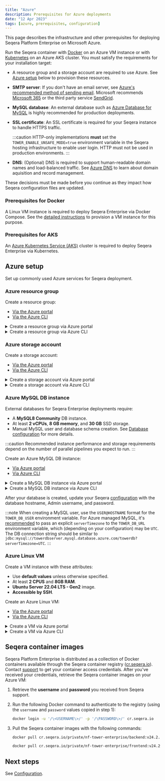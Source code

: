 ```yaml
---
title: "Azure"
description: Prerequisites for Azure deployments
date: "12 Apr 2023"
tags: [azure, prerequisites, configuration]
---
```


This page describes the infrastructure and other prerequisites for deploying Seqera Platform Enterprise on Microsoft Azure.

Run the Seqera container with [Docker](../docker-compose) on an Azure VM instance or with [Kubernetes](../kubernetes) on an Azure AKS cluster. You must satisfy the requirements for your installation target:

- A resource group and a storage account are required to use Azure. See [Azure setup](#azure-setup) below to provision these resources.
- **SMTP server**: If you don't have an email server, see [Azure's recommended method of sending email][azure-sendmail]. Microsoft recommends [Microsoft 365][msft-365] or the third party service [SendGrid][sendgrid].
- **MySQL database**: An external database such as [Azure Database for MySQL][azure-db-create-portal] is highly recommended for production deployments.
- **SSL certificate**: An SSL certificate is required for your Seqera instance to handle HTTPS traffic.

  :::caution
  HTTP-only implementations **must** set the `TOWER_ENABLE_UNSAFE_MODE=true` environment variable in the Seqera hosting infrastructure to enable user login. HTTP must not be used in production environments.
  :::

- **DNS**: (Optional) DNS is required to support human-readable domain names and load-balanced traffic. See [Azure DNS][azure-dns] to learn about domain aquisition and record management.

These decisions must be made before you continue as they impact how Seqera configuration files are updated.

### Prerequisites for Docker

A Linux VM instance is required to deploy Seqera Enterprise via Docker Compose. See the [detailed instructions](#azure-setup) to provision a VM instance for this purpose.

### Prerequisites for AKS

An [Azure Kubernetes Service (AKS)][aks-walkthrough] cluster is required to deploy Seqera Enterprise via Kubernetes.

## Azure setup

Set up commonly used Azure services for Seqera deployment.

### Azure resource group

Create a resource group:

- [Via the Azure portal][azure-rg-portal]
- [Via the Azure CLI][azure-rg-cli]

<details>
  <summary>Create a resource group via Azure portal</summary>

1. Sign in to the [Azure portal](https://portal.azure.com).
1. Select **Resource groups**.
1. Select **Add**.
1. Enter the following values:
   - **Subscription**: Select your Azure subscription.
   - **Resource group**: Enter a new resource group name (such as `towerrg`).
   - **Region**: Select the region where your assets will exist (such as `East US`).
1. Select **Review and Create**.
1. Select **Create**.

</details>
<details>
  <summary>Create a resource group via Azure CLI</summary>

Run the `az group create` command:

```bash
az group create --name $MY_RESOURCE_GROUP_NAME --location $REGION
```

</details>

### Azure storage account

Create a storage account:

- [Via the Azure portal][azure-storage-portal]
- [Via the Azure CLI][azure-storage-cli]

<details>
  <summary>Create a storage account via Azure portal</summary>

1. Sign in to the [Azure portal](https://portal.azure.com).
1. Select **Storage accounts**.
1. Select **Create**.
1. Enter the following values:
   - **Subscription**: Select your Azure subscription.
   - **Resource group**: Enter your resource group name.
   - **Storage account name**: Enter a new storage account name (such as `towerstorage`).
   - **Region**: Select the region where your Resource Group exists (such as `East US`).
   - **Performance**: Select `Standard`.
   - **Redundancy**: Select `Geo-redundant storage (GRS)`.
1. Select **Review + create**. The default values are used in the other tabs. See [Create a storage account][azure-storage-portal] for further details on each setting.
1. Select **Create**.

</details>
<details>
  <summary>Create a storage account via Azure CLI</summary>

Run the `az storage account create` command:

```bash
az storage account create -n towerstorage -g towerrg -l eastus --sku Standard_GRS
```

</details>

### Azure MySQL DB instance

External databases for Seqera Enterprise deployments require:

- A **MySQL8 Community** DB instance.
- At least **2 vCPUs**, **8 GB memory**, and **30 GB** SSD storage.
- Manual MySQL user and database schema creation. See [Database configuration](../configuration/overview#seqera-and-redis-databases) for more details.

:::caution
Recommended instance performance and storage requirements depend on the number of parallel pipelines you expect to run.
:::

Create an Azure MySQL DB instance:

- [Via Azure portal][azure-db-create-portal]
- [Via Azure CLI][azure-db-create-cli]

<details>
  <summary>Create a MySQL DB instance via Azure portal</summary>

1. In the Azure portal, search for and select **Azure Database for MySQL servers**.
1. Select **Create**.
1. On the **Select Azure Database for MySQL deployment option** pane, select **Flexible server** as the deployment option.
1. On the **Basics** tab, enter or select the following:
   - Your **Subscription** name
   - Your **Resource group** name
   - A **Server name** such as `towerdbserver`
   - Your **Region**
   - The **Workload type**, based on your required `max_connections`
   - **High availability** — high availability is recommended for production deployments
   - **Standby availability zone** — standby server zone location
   - **MySQL version** — 8.0
   - An **Admin username** to access the server
   - A **Password** to access the server
   - Your **Compute + storage** requirements, considering the minimum performance requirements outlined above
1. Configure networking options.
1. Select **Review + create**, then **Create**.
1. Disable invisible primary keys, which can interfere with upgrades to newer releases of Seqera Platform Enterprise. Azure Database for MySQL creates invisible primary keys automatically by default. For more information, see [Steps to disable a GIPK][azure-gipk].

</details>
<details>
  <summary>Create a MySQL DB instance via Azure CLI</summary>

1. Run `az mysql flexible-server create` to create your server:

   ```bash
   az mysql flexible-server create --location eastus --resource-group towerrg --name towerdbserver --admin-user username --admin-password password --sku-name Standard_B2ms --tier Burstable --public-access 0.0.0.0 --storage-size 30 --version 8.0 --high-availability ZoneRedundant --zone 1 --standby-zone 3 --storage-auto-grow Enabled --iops 500
   ```

   The `sku-name`, `tier`, `storage-size`, and `iops` values depend on your performance requirements.

1. Run `az mysql flexible-server db create` to create a database on your server:

   ```bash
   az mysql flexible-server db create --resource-group towerrg
                                   --server-name towerdbserver
                                   --database-name towerdb
   ```

1. Disable invisible primary keys, which can interfere with upgrades to newer releases of Seqera Platform Enterprise. Azure Database for MySQL creates invisible primary keys automatically by default. For more information, see [Steps to disable a GIPK][azure-gipk].

</details>

After your database is created, update your Seqera [configuration](../configuration/overview#seqera-and-redis-databases) with the database hostname, Admin username, and password.

:::note
When creating a MySQL user, use the `USER@HOSTNAME` format for the `TOWER_DB_USER` environment variable. For Azure managed MySQL, it's [recommended][azure-db-config] to pass an explicit `serverTimezone` to the `TOWER_DB_URL` environment variable, which (depending on your configuration) may be `UTC`. The DB connection string should be similar to `jdbc:mysql://towerdbserver.mysql.database.azure.com/towerdb?serverTimezone=UTC`.
:::

### Azure Linux VM

Create a VM instance with these attributes:

- Use **default values** unless otherwise specified.
- At least **2 CPUS** and **8GB RAM**.
- **Ubuntu Server 22.04 LTS - Gen2** image.
- **Accessible by SSH**.

Create an Azure Linux VM:

- [Via the Azure portal][azure-linux-vm-portal]
- [Via the Azure CLI][azure-linux-vm-cli]

<details>
  <summary>Create a VM via Azure portal</summary>

1. Under **Basics**, select your **Subscription** and **Resource group**.
1. Under **Instance details**:
   - Enter a **VM name**
   - Select the same **Region** as your resource group.
   - Select the **Ubuntu Server 24.04 LTS - Gen2** image.
   - Do not set the VM as an **Azure Spot instance**.
   - Select the **Size** — B2ps v2 or higher is recommended.
1. Under **Administrator account**:
   - Select **SSH public key**
   - Enter a **username**
   - Select **Generate new key pair**
   - Enter a **Key pair name**
1. Under **Inbound port rules**:
   - Select **Allow selected ports**
   - Select **SSH (22)**, **HTTP (8000)**, **HTTP (80)**, and **HTTPS (443)** (required for SSL termination in production environments) from the dropdown
1. Select **Review + create** at the bottom of the page.
1. Review your VM details, then select **Create**.
1. When the **Generate new key pair** window opens, select **Download private key and create resource**. Your key file will be download as `myKey.pem`. Note the path to which it was downloaded.
1. On the page for your new VM, copy the **Public IP address**.

To make the VM's IP address static:

1. Enter **Public IP addresses** in the search.
1. Under **Services**, select **Public IP addresses**.
1. On the **Public IP addresses** page, select the entry containing your VM name. A page opens with that IP's details.
1. Select **Configuration** from the left-hand navigation panel.
1. Confirm that your IP address assignment is **Static**.
1. Do not add a custom DNS name label to the VM.

To allow ingress on port 8000:

1. Enter **Virtual Machines** in the search bar.
1. Under **Services**, select **Virtual machines**.
1. On the **Virtual machines** page, select your VM name to navigate to the VM details.
1. Select **Networking** from the left-hand navigation panel.
1. **Add inbound port rule** for port 8000.

To allow ingress on port 443 (required for SSL/TLS termination in production environments):

1. Enter **Virtual Machines** in the search bar.
1. Under **Services**, select **Virtual machines**.
1. On the **Virtual machines** page, select your VM name to navigate to the VM details.
1. Select **Networking** from the left-hand navigation panel.
1. **Add inbound port rule** for port 443.

Connect to the VM via SSH:

1. On a macOS or Linux machine, open a terminal and set read-only permission on the `myKey.pem` file with `chmod 400 ~/Downloads/myKey.pem`.
1. Install Docker:

   1. [Install Docker using the apt repository][docker].
   1. Confirm that Docker Compose is installed:

      ```bash
      docker compose version
      Docker Compose version v2.24.1
      ```

</details>
<details>
  <summary>Create a VM via Azure CLI</summary>

Run `az vm create`:

```bash
az vm create \
  --resource-group towerrg \
  --name towervm \
  --image Canonical:0001-com-ubuntu-minimal-jammy:minimal-22_04-lts-gen2:latest \
  --admin-username username \
  --assign-identity \
  --generate-ssh-keys \
  --public-ip-sku Standard
```

</details>

## Seqera container images

Seqera Platform Enterprise is distributed as a collection of Docker containers available through the Seqera
container registry ([cr.seqera.io](https://cr.seqera.io)). Contact [support](https://support.seqera.io) to get your container access credentials. After you've received your credentials, retrieve the Seqera container images on your Azure VM:

1. Retrieve the **username** and **password** you received from Seqera support.
1. Run the following Docker command to authenticate to the registry (using the `username` and `password` values copied in step 1):

   ```bash
   docker login -u '/\<USERNAME\>/' -p '/\PASSWORD\>/' cr.seqera.io
   ```

1. Pull the Seqera container images with the following commands:

   ```bash
   docker pull cr.seqera.io/private/nf-tower-enterprise/backend:v24.2.4

   docker pull cr.seqera.io/private/nf-tower-enterprise/frontend:v24.2.4
   ```

## Next steps

See [Configuration](../configuration/overview).

[docker]: https://docs.docker.com/engine/install/ubuntu/#install-using-the-repository
[aks-walkthrough]: https://docs.microsoft.com/en-us/azure/aks/kubernetes-walkthrough-portal
[azure-db-create-cli]: https://learn.microsoft.com/en-us/azure/mysql/flexible-server/quickstart-create-server-cli
[azure-db-create-portal]: https://learn.microsoft.com/en-us/azure/mysql/flexible-server/quickstart-create-server-portal
[azure-db-config]: https://docs.microsoft.com/en-us/azure/mysql/connect-java#prepare-a-configuration-file-to-connect-to-azure-database-for-mysql
[azure-gipk]: https://learn.microsoft.com/en-us/azure/mysql/flexible-server/concepts-limitations#steps-to-disable-a-gipk
[azure-dns]: https://docs.microsoft.com/en-us/azure/dns/dns-overview
[azure-linux-vm-cli]: https://learn.microsoft.com/en-us/azure/virtual-machines/linux/quick-create-cli#create-the-virtual-machine
[azure-linux-vm-portal]: https://learn.microsoft.com/en-us/azure/virtual-machines/linux/quick-create-portal?tabs=ubuntu
[azure-rg-cli]: https://learn.microsoft.com/en-us/azure/virtual-machines/linux/quick-create-cli#create-a-resource-group
[azure-rg-portal]: https://docs.microsoft.com/en-us/azure/azure-resource-manager/management/manage-resource-groups-portal
[azure-sendmail]: https://docs.microsoft.com/en-us/azure/virtual-network/troubleshoot-outbound-smtp-connectivity#recommended-method-of-sending-email
[azure-storage-portal]: https://learn.microsoft.com/en-ca/azure/storage/common/storage-account-create?tabs=azure-portal#create-a-storage-account-1
[azure-storage-cli]: https://learn.microsoft.com/en-us/cli/azure/storage/account?view=azure-cli-latest#az-storage-account-create
[msft-365]: https://docs.microsoft.com/en-us/exchange/mail-flow-best-practices/how-to-set-up-a-multifunction-device-or-application-to-send-email-using-microsoft-365-or-office-365
[sendgrid]: https://docs.sendgrid.com/for-developers/partners/microsoft-azure-2021
